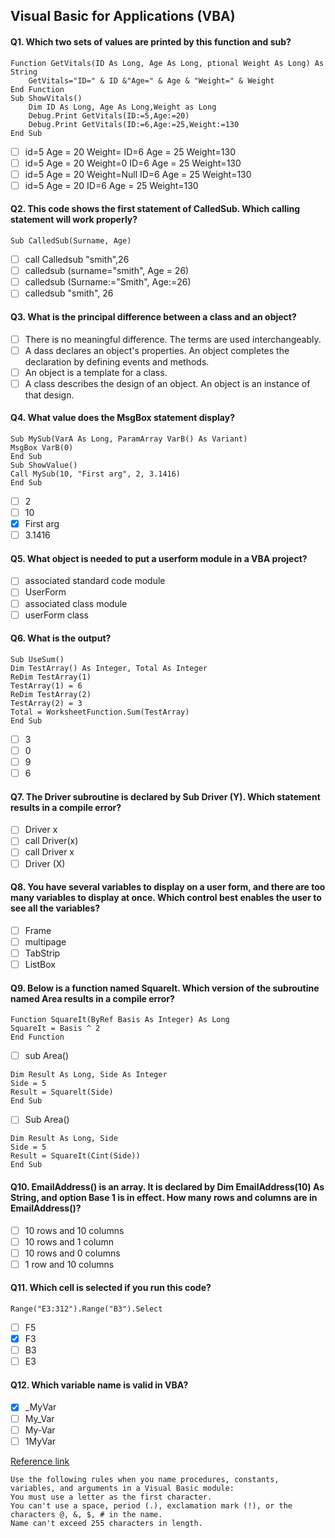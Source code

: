 ## Visual Basic for Applications (VBA)

#### Q1. Which two sets of values are printed by this function and sub?
```
Function GetVitals(ID As Long, Age As Long, ptional Weight As Long) As String
    GetVitals="ID=" & ID &"Age=" & Age & "Weight=" & Weight
End Function
Sub ShowVitals()
    Dim ID As Long, Age As Long,Weight as Long
    Debug.Print GetVitals(ID:=5,Age:=20)
    Debug.Print GetVitals(ID:=6,Age:=25,Weight:=130
End Sub
```
- [ ] id=5 Age = 20 Weight= ID=6 Age = 25 Weight=130
- [ ] id=5 Age = 20 Weight=0 ID=6 Age = 25 Weight=130
- [ ] id=5 Age = 20 Weight=Null ID=6 Age = 25 Weight=130
- [ ] id=5 Age = 20 ID=6 Age = 25 Weight=130

#### Q2. This code shows the first statement of CalledSub. Which calling statement will work properly?
`Sub CalledSub(Surname, Age)`
- [ ] call Calledsub "smith",26
- [ ] calledsub (surname="smith", Age = 26)
- [ ] calledsub (Surname:="Smith", Age:=26)
- [ ] calledsub "smith", 26

#### Q3. What is the principal difference between a class and an object?
- [ ] There is no meaningful difference. The terms are used interchangeably.
- [ ] A dass declares an object's properties. An object completes the declaration by defining events and methods.
- [ ] An object is a template for a class.
- [ ] A class describes the design of an object. An object is an instance of that design.

#### Q4. What value does the MsgBox statement display?
```
Sub MySub(VarA As Long, ParamArray VarB() As Variant)
MsgBox VarB(0)
End Sub
Sub ShowValue()
Call MySub(10, "First arg", 2, 3.1416)
End Sub
```
- [ ] 2
- [ ] 10
- [x] First arg
- [ ] 3.1416

#### Q5. What object is needed to put a userform module in a VBA project?
- [ ] associated standard code module
- [ ] UserForm
- [ ] associated class module
- [ ] userForm class

#### Q6. What is the output?
```
Sub UseSum()
Dim TestArray() As Integer, Total As Integer
ReDim TestArray(1)
TestArray(1) = 6
ReDim TestArray(2)
TestArray(2) = 3
Total = WorksheetFunction.Sum(TestArray)
End Sub
```
- [ ] 3
- [ ] 0
- [ ] 9
- [ ] 6

#### Q7. The Driver subroutine is declared by Sub Driver (Y). Which statement results in a compile error?
- [ ] Driver x
- [ ] call Driver(x)
- [ ] call Driver x
- [ ] Driver (X)

#### Q8. You have several variables to display on a user form, and there are too many variables to display at once. Which control best enables the user to see all the variables?
- [ ] Frame
- [ ] multipage
- [ ] TabStrip
- [ ] ListBox

#### Q9. Below is a function named SquareIt. Which version of the subroutine named Area results in a compile error?
```
Function SquareIt(ByRef Basis As Integer) As Long
SquareIt = Basis ^ 2
End Function
```
- [ ] sub Area()
```
Dim Result As Long, Side As Integer
Side = 5
Result = Squarelt(Side)
End Sub
```
- [ ] Sub Area()
```
Dim Result As Long, Side
Side = 5
Result = SquareIt(Cint(Side))
End Sub
```

#### Q10. EmailAddress() is an array. It is declared by Dim EmailAddress(10) As String, and option Base 1 is in effect. How many rows and columns are in EmailAddress()?
- [ ] 10 rows and 10 columns
- [ ] 10 rows and 1 column
- [ ] 10 rows and 0 columns
- [ ] 1 row and 10 columns

#### Q11. Which cell is selected if you run this code?
`Range("E3:312").Range("B3").Select`
- [ ] F5
- [X] F3
- [ ] B3
- [ ] E3
#### Q12. Which variable name is valid in VBA?
- [x] _MyVar
- [ ] My_Var
- [ ] My-Var
- [ ] 1MyVar
  
[Reference link](https://docs.microsoft.com/en-us/office/vba/language/concepts/getting-started/visual-basic-naming-rules)
```
Use the following rules when you name procedures, constants, variables, and arguments in a Visual Basic module:
You must use a letter as the first character.
You can't use a space, period (.), exclamation mark (!), or the characters @, &, $, # in the name.
Name can't exceed 255 characters in length.
```
